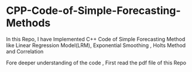 # CPP-Code-of-Simple-Forecasting-Methods
In this Repo, I have Implemented C++ Code of Simple Forecasting Method like Linear Regression Model(LRM), Exponential Smoothing , Holts Method and Correlation

Fore deeper understanding of the code , First read the pdf file of this Repo
